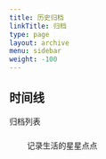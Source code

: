 ```yaml
---
title: 历史归档
linkTitle: 归档
type: page
layout: archive
menu: sidebar
weight: -100
---
```


## 时间线

归档列表

###
&emsp;&emsp;
记录生活的星星点点